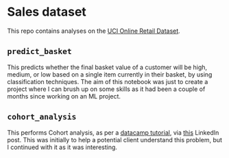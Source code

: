 # Sales dataset
This repo contains analyses on the [UCI Online Retail Dataset](https://archive.ics.uci.edu/ml/datasets/online+retail).

## `predict_basket`
This predicts whether the final basket value of a customer will be high, medium, or low based on a single item currently in their basket, by using classification techniques. The aim of this notebook was just to create a project where I can brush up on some skills as it had been a couple of months since working on an ML project.

## `cohort_analysis`
This performs Cohort analysis, as per a [datacamp tutorial](https://campus.datacamp.com/courses/customer-segmentation-in-python/cohort-analysis?ex=3), via [this](https://www.linkedin.com/pulse/understanding-customer-retention-rates-cohort-analysis-yuan-yexi/) LinkedIn post. This was initially to help a potential client understand this problem, but I continued with it as it was interesting.
